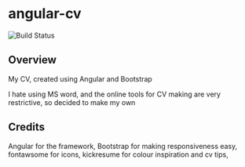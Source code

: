 # angular-cv
![Build Status](https://github.com/paulharte/angular-cv/workflows/test-and-deploy/badge.svg)

## Overview

My CV, created using Angular and Bootstrap

I hate using MS word, and the online tools for CV making are very restrictive, so decided to make my own

## Credits

Angular for the framework, Bootstrap for making responsiveness easy, fontawsome for icons, kickresume for colour inspiration and cv tips,  

